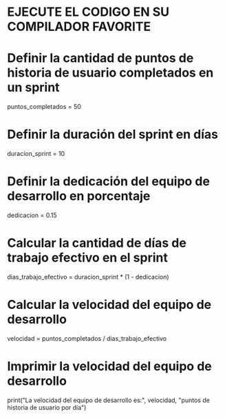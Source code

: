 #  EJECUTE EL CODIGO EN SU COMPILADOR FAVORITE


# Definir la cantidad de puntos de historia de usuario completados en un sprint
puntos_completados = 50

# Definir la duración del sprint en días
duracion_sprint = 10

# Definir la dedicación del equipo de desarrollo en porcentaje
dedicacion = 0.15

# Calcular la cantidad de días de trabajo efectivo en el sprint
dias_trabajo_efectivo = duracion_sprint * (1 - dedicacion)

# Calcular la velocidad del equipo de desarrollo
velocidad = puntos_completados / dias_trabajo_efectivo

# Imprimir la velocidad del equipo de desarrollo
print("La velocidad del equipo de desarrollo es:", velocidad, "puntos de historia de usuario por día")

